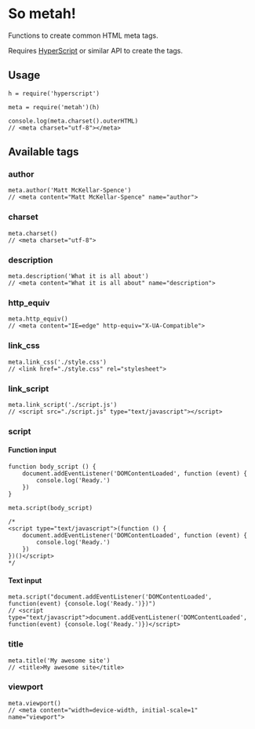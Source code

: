 # So metah!

Functions to create common HTML meta tags.

Requires [HyperScript](https://github.com/dominictarr/hyperscript) or similar API to create the tags.


## Usage

	h = require('hyperscript')

	meta = require('metah')(h)

	console.log(meta.charset().outerHTML)
	// <meta charset="utf-8"></meta>


## Available tags

### author

	meta.author('Matt McKellar-Spence')
	// <meta content="Matt McKellar-Spence" name="author">


### charset

	meta.charset()
	// <meta charset="utf-8">


### description

	meta.description('What it is all about')
	// <meta content="What it is all about" name="description">


### http_equiv

	meta.http_equiv()
	// <meta content="IE=edge" http-equiv="X-UA-Compatible">


### link_css

	meta.link_css('./style.css')
	// <link href="./style.css" rel="stylesheet">


### link_script

	meta.link_script('./script.js')
	// <script src="./script.js" type="text/javascript"></script>


### script

#### Function input

	function body_script () {
		document.addEventListener('DOMContentLoaded', function (event) {
			console.log('Ready.')
		})
	}

	meta.script(body_script)

	/*
	<script type="text/javascript">(function () {
		document.addEventListener('DOMContentLoaded', function (event) {
			console.log('Ready.')
		})
	})()</script>
	*/


#### Text input

	meta.script("document.addEventListener('DOMContentLoaded', function(event) {console.log('Ready.')})")
	// <script type="text/javascript">document.addEventListener('DOMContentLoaded', function(event) {console.log('Ready.')})</script>


### title

	meta.title('My awesome site')
	// <title>My awesome site</title>


### viewport

	meta.viewport()
	// <meta content="width=device-width, initial-scale=1" name="viewport">
